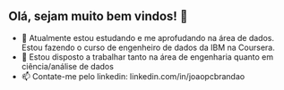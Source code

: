 ## Olá, sejam muito bem vindos! 👋

- 🌱 Atualmente estou estudando e me aprofudando na área de dados. Estou fazendo o curso de engenheiro de dados da IBM na Coursera.
- 👯 Estou disposto a trabalhar tanto na área de engenharia quanto em ciência/análise de dados
- 📫 Contate-me pelo linkedin: linkedin.com/in/joaopcbrandao

